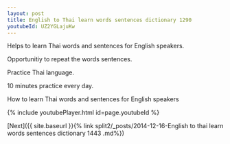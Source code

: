 ```yaml
---
layout: post
title: English to Thai learn words sentences dictionary 1290 
youtubeId: UZ2YGLajuKw
---
```

 
 
Helps to learn Thai words and sentences for English speakers.

Opportunitiy to repeat the words sentences. 

Practice Thai language. 
 
10 minutes practice every day. 
 
How to learn Thai words and sentences for English speakers 
 
{% include youtubePlayer.html id=page.youtubeId %}
 
 
[Next]({{ site.baseurl }}{% link  split2/_posts/2014-12-16-English to thai learn words sentences dictionary 1443 .md%})
 

